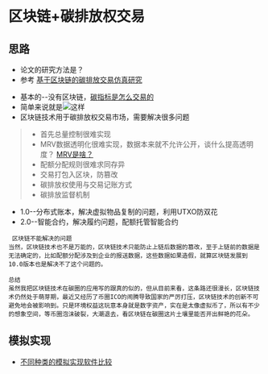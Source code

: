 # 区块链+碳排放权交易
## 思路
+ 论文的研究方法是？
+ 参考 [基于区块链的碳排放交易仿真研究](https://kns.cnki.net/KCMS/detail/detail.aspx?dbcode=CMFD&dbname=CMFD202001&filename=1019928102.nh&v=MDA5NTVrVzd6TlZGMjZGN3E2RnRETXJaRWJQSVI4ZVgxTHV4WVM3RGgxVDNxVHJXTTFGckNVUjdxZll1WnBGeXY=)
* 基本的--没有区块链，[碳指标是怎么交易的](http://www.tanpaifang.com/qukuailian/2018/032361646_2.html)
* 简单来说就是![这样](http://www.tanpaifang.com/uploads/allimg/180323/1-1P323234033311.jpg)
* 区块链技术用于碳排放权交易市场，需要解决很多问题
> * 首先总量控制很难实现
> * MRV数据透明化很难实现，数据本来就不允许公开，谈什么提高透明度？  [MRV是啥？](http://www.tanpaifang.com/tanguwen/2019/1022/65969.html)
> * 配额分配规则很难求同存异
> * 交易打包入区块，防篡改
> * 碳排放权使用与交易记账方式
> * 碳排放监督机制
* 1.0--分布式账本，解决虚拟物品复制的问题，利用UTXO防双花
* 2.0--智能合约，解决履约问题，配额托管智能合约

```
 区块链不能解决的问题
当然，区块链技术也不是万能的，区块链技术只能防止上链后数据的篡改，至于上链前的数据是无法确定的，比如配额分配涉及到企业的报送数据，这些数据如果造假，就算区块链发展到10.0版本也是解决不了这个问题的。
 
总结
虽然我把区块链技术在碳圈的应用写的跟真的似的，但从目前来看，这条路还很漫长，区块链技术仍然处于萌芽期，最近又经历了币圈ICO的闹腾导致国家的严厉打压，区块链技术的创新不可避免地会被影响到。只是环境权益这玩意本身就是数字资产，实在是太像虚拟币了，所以有不少的想象空间，等币圈泡沫破裂，大潮退去，看区块链在碳圈这片土壤里能否开出鲜艳的花朵。
```

## 模拟实现
+ [不同种类的模拟实现软件比较](https://wenku.baidu.com/view/0555830d763231126edb11a5.html)
